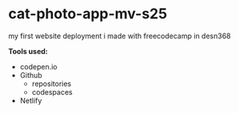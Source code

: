# cat-photo-app-mv-s25
my first website deployment i made with freecodecamp in desn368

**Tools used:**
* codepen.io
* Github
    * repositories
    * codespaces
* Netlify